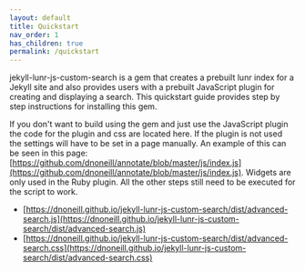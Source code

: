 ```yaml
---
layout: default
title: Quickstart
nav_order: 1
has_children: true
permalink: /quickstart
---
```

jekyll-lunr-js-custom-search is a gem that creates a prebuilt lunr index for a Jekyll site and also provides users with a prebuilt JavaScript plugin for creating and displaying a search. This quickstart guide provides step by step instructions for installing this gem. 

If you don't want to build using the gem and just use the JavaScript plugin the code for the plugin and css are located here. If the plugin is not used the settings will have to be set in a page manually. An example of this can be seen in this page: [https://github.com/dnoneill/annotate/blob/master/js/index.js](https://github.com/dnoneill/annotate/blob/master/js/index.js). Widgets are only used in the Ruby plugin. All the other steps still need to be executed for the script to work.

* [https://dnoneill.github.io/jekyll-lunr-js-custom-search/dist/advanced-search.js](https://dnoneill.github.io/jekyll-lunr-js-custom-search/dist/advanced-search.js)
* [https://dnoneill.github.io/jekyll-lunr-js-custom-search/dist/advanced-search.css](https://dnoneill.github.io/jekyll-lunr-js-custom-search/dist/advanced-search.css)